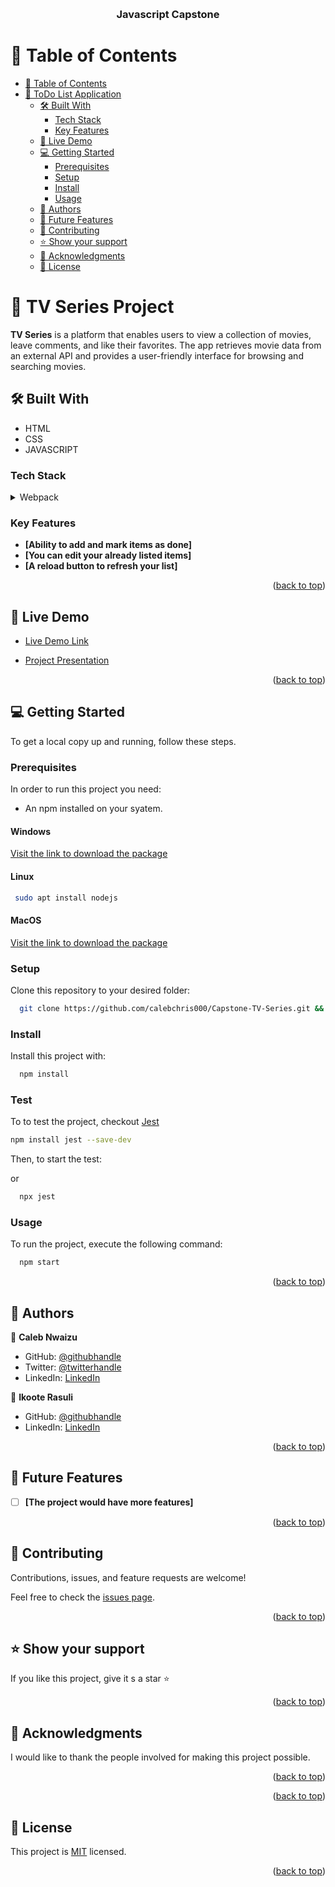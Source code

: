 <a name="readme-top"></a>

<div align="center">
  <!-- You are encouraged to replace this logo with your own! Otherwise you can also remove it. -->
  <br/>

  <h3><b>Javascript Capstone</b></h3>

</div>

<!-- TABLE OF CONTENTS -->

# 📗 Table of Contents

- [📗 Table of Contents](#-table-of-contents)
- [📖 ToDo List Application ](#-todo-list-application-)
  - [🛠 Built With ](#-built-with-)
    - [Tech Stack ](#tech-stack-)
    - [Key Features ](#key-features-)
  - [🚀 Live Demo ](#-live-demo-)
  - [💻 Getting Started ](#-getting-started-)
    - [Prerequisites](#prerequisites)
    - [Setup](#setup)
    - [Install](#install)
    - [Usage](#usage)
  - [👥 Authors ](#-authors-)
  - [🔭 Future Features ](#-future-features-)
  - [🤝 Contributing ](#-contributing-)
  - [⭐️ Show your support ](#️-show-your-support-)
  - [🙏 Acknowledgments ](#-acknowledgments-)
  - [📝 License ](#-license-)

<!-- PROJECT DESCRIPTION -->

# 📖 TV Series Project <a name="todo-list"></a>

**TV Series** is a platform that enables users to view a collection of movies, leave comments, and like their favorites. The app retrieves movie data from an external API and provides a user-friendly interface for browsing and searching movies.

## 🛠 Built With <a name="built-with"></a>

- HTML
- CSS
- JAVASCRIPT

### Tech Stack <a name="tech-stack"></a>

<details>
  <summary>Webpack</summary>
  <ul>
    <li><a href="https://webpack.js.org">Webpack</a></li>
  </ul>
</details>

### Key Features <a name="key-features"></a>

- **[Ability to add and mark items as done]**
- **[You can edit your already listed items]**
- **[A reload button to refresh your list]**

<p align="right">(<a href="#readme-top">back to top</a>)</p>

## 🚀 Live Demo <a name="live-demo"></a>

- [Live Demo Link](https://calebchris000.github.io/Capstone-TV-Series/dist/)

- [Project Presentation](https://drive.google.com/file/d/1QMSr8ItGrPpVMQRhIZoEizkLZNVEUp37/view?usp=sharing)

<p align="right">(<a href="#readme-top">back to top</a>)</p>

## 💻 Getting Started <a name="getting-started"></a>

To get a local copy up and running, follow these steps.

### Prerequisites

In order to run this project you need:

- An npm installed on your syatem.

#### Windows

[Visit the link to download the package](https://nodejs.org/dist/v18.15.0/node-v18.15.0-x86.msi)

#### Linux

```sh
 sudo apt install nodejs
```

#### MacOS

[Visit the link to download the package](https://nodejs.org/dist/v18.15.0/node-v18.15.0.pkg)

### Setup

Clone this repository to your desired folder:

```sh
  git clone https://github.com/calebchris000/Capstone-TV-Series.git && cd Capstone-TV-Series
```

### Install

Install this project with:

```sh
  npm install

```

### Test

To to test the project, checkout [Jest](https://jestjs.io/)

```sh
npm install jest --save-dev
```
Then, to start the test:


or

```sh
  npx jest
```

### Usage

To run the project, execute the following command:

```sh
  npm start
```

<p align="right">(<a href="#readme-top">back to top</a>)</p>

<!-- AUTHORS -->

## 👥 Authors <a name="authors"></a>

👤 **Caleb Nwaizu**

- GitHub: [@githubhandle](https://github.com/calebchris000)
- Twitter: [@twitterhandle](https://twitter.com/calebchris000)
- LinkedIn: [LinkedIn](https://www.linkedin.com/in/caleb-nwaizu-b815aa23b/)

👤 **Ikoote Rasuli**

- GitHub: [@githubhandle](https://github.com/ikoote1)
- LinkedIn: [LinkedIn](https://www.linkedin.com/in/ikoote-rasuli-479545246/)

<p align="right">(<a href="#readme-top">back to top</a>)</p>

## 🔭 Future Features <a name="future-features"></a>

- [ ] **[The project would have more features]**

<p align="right">(<a href="#readme-top">back to top</a>)</p>

<!-- CONTRIBUTING -->

## 🤝 Contributing <a name="contributing"></a>

Contributions, issues, and feature requests are welcome!

Feel free to check the [issues page](../../issues/).

<p align="right">(<a href="#readme-top">back to top</a>)</p>

<!-- SUPPORT -->

## ⭐️ Show your support <a name="support"></a>

If you like this project, give it s a star :star:

<p align="right">(<a href="#readme-top">back to top</a>)</p>

<!-- ACKNOWLEDGEMENTS -->

## 🙏 Acknowledgments <a name="acknowledgements"></a>

I would like to thank the people involved for making this project possible.

<p align="right">(<a href="#readme-top">back to top</a>)</p>

<!-- FAQ (optional) -->

<p align="right">(<a href="#readme-top">back to top</a>)</p>

<!-- LICENSE -->

## 📝 License <a name="license"></a>

This project is [MIT](https://choosealicense.com/licenses/mit/) licensed.

<p align="right">(<a href="#readme-top">back to top</a>)</p>
